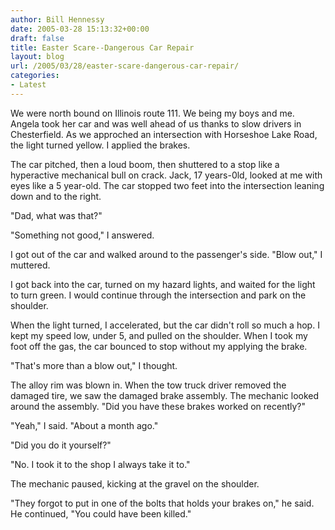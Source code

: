 ```yaml
---
author: Bill Hennessy
date: 2005-03-28 15:13:32+00:00
draft: false
title: Easter Scare--Dangerous Car Repair
layout: blog
url: /2005/03/28/easter-scare-dangerous-car-repair/
categories:
- Latest
---
```


We were north bound on Illinois route 111.  We being my boys and me.  Angela took her car and was well ahead of us thanks to slow drivers in Chesterfield.  As we approched an intersection with Horseshoe Lake Road, the light turned yellow.  I applied the brakes.

The car pitched, then a loud boom,  then shuttered to a stop like a hyperactive mechanical bull on crack.  Jack, 17 years-0ld, looked at me with eyes like a 5 year-old.  The car stopped two feet into the intersection leaning down and to the right.

"Dad, what was that?"

"Something not good," I answered.

I got out of the car and walked around to the passenger's side.  "Blow out," I muttered.

I got back into the car, turned on my hazard lights, and waited for the light to turn green.  I would continue through the intersection and park on the shoulder.

When the light turned, I accelerated, but the car didn't roll so much a hop.  I kept my speed low, under 5, and pulled on the shoulder.  When I took my foot off the gas, the car bounced to stop without my applying the brake.

"That's more than a blow out," I thought.

The alloy rim was blown in.  When the tow truck driver removed the damaged tire, we saw the damaged brake assembly.  The mechanic looked around the assembly.  "Did you have these brakes worked on recently?"

"Yeah," I said.  "About a month ago."

"Did you do it yourself?"

"No.  I took it to the shop I always take it to."

The mechanic paused, kicking at the gravel on the shoulder.

"They forgot to put in one of the bolts that holds your brakes on,"  he said.  He continued, "You could have been killed."


